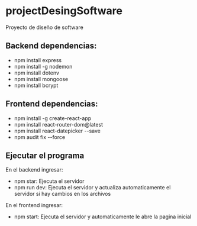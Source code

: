 # projectDesingSoftware
Proyecto de diseño de software

## Backend dependencias:
- npm install express
- npm install -g nodemon
- npm install dotenv
- npm install mongoose
- npm install bcrypt

## Frontend dependencias:
- npm install -g create-react-app
- npm install react-router-dom@latest
- npm install react-datepicker --save
- npm audit fix --force

## Ejecutar el programa
En el backend ingresar:
- npm star: Ejecuta el servidor
- npm run dev: Ejecuta el servidor y actualiza automaticamente el servidor si hay cambios en los archivos

En el frontend ingresar:
- npm start: Ejecuta el servidor y automaticamente le abre la pagina inicial